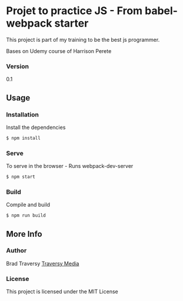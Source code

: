 # Projet to practice JS - From babel-webpack starter

This project is part of my training to be the best js programmer.

Bases on Udemy course of Harrison Perete

### Version

0.1

## Usage

### Installation

Install the dependencies

```sh
$ npm install
```

### Serve

To serve in the browser - Runs webpack-dev-server

```sh
$ npm start
```

### Build

Compile and build

```sh
$ npm run build
```

## More Info

### Author

Brad Traversy
[Traversy Media](http://www.traversymedia.com)

### License

This project is licensed under the MIT License
